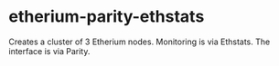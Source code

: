 # etherium-parity-ethstats
Creates a cluster of 3 Etherium nodes. Monitoring is via Ethstats. The interface is via Parity.
